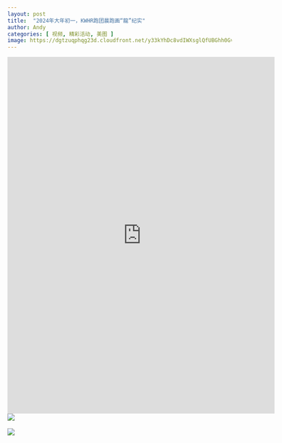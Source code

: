 ```yaml
---
layout: post
title:  "2024年大年初一，KWHR跑团晨跑画“龍”纪实"
author: Andy
categories: [ 视频, 精彩活动, 美图 ]
image: https://dgtzuqphqg23d.cloudfront.net/y33kYhDc8vdIWXsglQfUBGhh0Gvzuzvw3YtU54olmt0-2048x1190.jpg
---
```


<iframe width="600" height="800" src="http://xhslink.com/k1J5PB" title="YouTube video player" frameborder="0" allow="accelerometer; autoplay; clipboard-write; encrypted-media; gyroscope; picture-in-picture; web-share" allowfullscreen></iframe>

<img src="https://i.postimg.cc/m2yxcD9c/774-D9-A31-D785-490-D-82-F0-F89700852489.jpg">
<br/><br/>
<img src="https://i.postimg.cc/jdb0dND0/58-D567-E1-38-B1-4-C22-A6-F2-B9-BD01125-F23.png">
